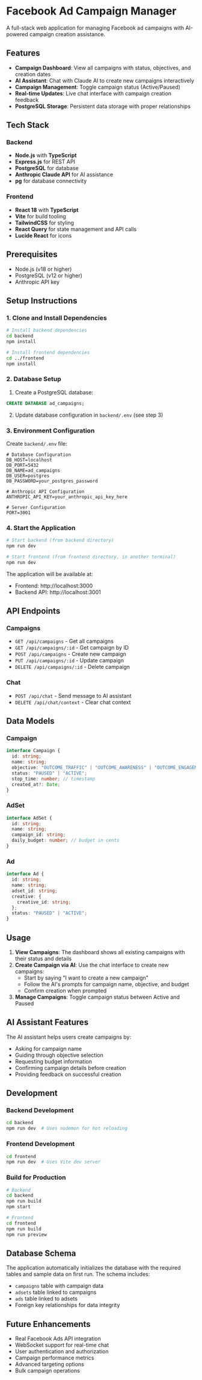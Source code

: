 # Facebook Ad Campaign Manager

A full-stack web application for managing Facebook ad campaigns with AI-powered campaign creation assistance.

## Features

- **Campaign Dashboard**: View all campaigns with status, objectives, and creation dates
- **AI Assistant**: Chat with Claude AI to create new campaigns interactively
- **Campaign Management**: Toggle campaign status (Active/Paused)
- **Real-time Updates**: Live chat interface with campaign creation feedback
- **PostgreSQL Storage**: Persistent data storage with proper relationships

## Tech Stack

### Backend
- **Node.js** with **TypeScript**
- **Express.js** for REST API
- **PostgreSQL** for database
- **Anthropic Claude API** for AI assistance
- **pg** for database connectivity

### Frontend
- **React 18** with **TypeScript**
- **Vite** for build tooling
- **TailwindCSS** for styling
- **React Query** for state management and API calls
- **Lucide React** for icons

## Prerequisites

- Node.js (v18 or higher)
- PostgreSQL (v12 or higher)
- Anthropic API key

## Setup Instructions

### 1. Clone and Install Dependencies

```bash
# Install backend dependencies
cd backend
npm install

# Install frontend dependencies
cd ../frontend
npm install
```

### 2. Database Setup

1. Create a PostgreSQL database:
```sql
CREATE DATABASE ad_campaigns;
```

2. Update database configuration in `backend/.env` (see step 3)

### 3. Environment Configuration

Create `backend/.env` file:
```env
# Database Configuration
DB_HOST=localhost
DB_PORT=5432
DB_NAME=ad_campaigns
DB_USER=postgres
DB_PASSWORD=your_postgres_password

# Anthropic API Configuration
ANTHROPIC_API_KEY=your_anthropic_api_key_here

# Server Configuration
PORT=3001
```

### 4. Start the Application

```bash
# Start backend (from backend directory)
npm run dev

# Start frontend (from frontend directory, in another terminal)
npm run dev
```

The application will be available at:
- Frontend: http://localhost:3000
- Backend API: http://localhost:3001

## API Endpoints

### Campaigns
- `GET /api/campaigns` - Get all campaigns
- `GET /api/campaigns/:id` - Get campaign by ID
- `POST /api/campaigns` - Create new campaign
- `PUT /api/campaigns/:id` - Update campaign
- `DELETE /api/campaigns/:id` - Delete campaign

### Chat
- `POST /api/chat` - Send message to AI assistant
- `DELETE /api/chat/context` - Clear chat context

## Data Models

### Campaign
```typescript
interface Campaign {
  id: string;
  name: string;
  objective: "OUTCOME_TRAFFIC" | "OUTCOME_AWARENESS" | "OUTCOME_ENGAGEMENT" | "OUTCOME_LEADS";
  status: "PAUSED" | "ACTIVE";
  stop_time: number; // timestamp
  created_at?: Date;
}
```

### AdSet
```typescript
interface AdSet {
  id: string;
  name: string;
  campaign_id: string;
  daily_budget: number; // budget in cents
}
```

### Ad
```typescript
interface Ad {
  id: string;
  name: string;
  adset_id: string;
  creative: {
    creative_id: string;
  };
  status: "PAUSED" | "ACTIVE";
}
```

## Usage

1. **View Campaigns**: The dashboard shows all existing campaigns with their status and details
2. **Create Campaign via AI**: Use the chat interface to create new campaigns:
   - Start by saying "I want to create a new campaign"
   - Follow the AI's prompts for campaign name, objective, and budget
   - Confirm creation when prompted
3. **Manage Campaigns**: Toggle campaign status between Active and Paused

## AI Assistant Features

The AI assistant helps users create campaigns by:
- Asking for campaign name
- Guiding through objective selection
- Requesting budget information
- Confirming campaign details before creation
- Providing feedback on successful creation

## Development

### Backend Development
```bash
cd backend
npm run dev  # Uses nodemon for hot reloading
```

### Frontend Development
```bash
cd frontend
npm run dev  # Uses Vite dev server
```

### Build for Production
```bash
# Backend
cd backend
npm run build
npm start

# Frontend
cd frontend
npm run build
npm run preview
```

## Database Schema

The application automatically initializes the database with the required tables and sample data on first run. The schema includes:

- `campaigns` table with campaign data
- `adsets` table linked to campaigns
- `ads` table linked to adsets
- Foreign key relationships for data integrity

## Future Enhancements

- Real Facebook Ads API integration
- WebSocket support for real-time chat
- User authentication and authorization
- Campaign performance metrics
- Advanced targeting options
- Bulk campaign operations